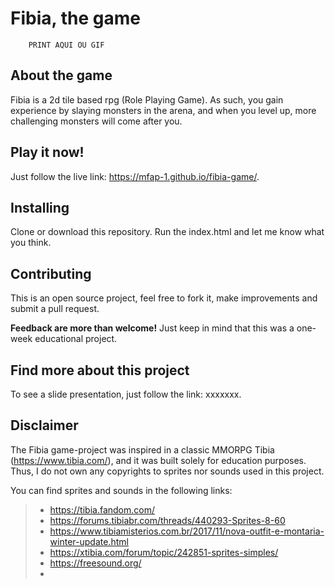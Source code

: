 # Fibia, the game

        PRINT AQUI OU GIF

## About the game
Fibia is a 2d tile based rpg (Role Playing Game). As such, you gain experience by slaying monsters in the arena, and when you level up, more challenging monsters will come after you.

## Play it now!
Just follow the live link: https://mfap-1.github.io/fibia-game/.

## Installing
Clone or download this repository. Run the index.html and let me know what you think.

## Contributing
This is an open source project, feel free to fork it, make improvements and submit a pull request.

**Feedback are more than welcome!** Just keep in mind that this was a one-week educational project.

## Find more about this project
To see a slide presentation, just follow the link: xxxxxxx.

## Disclaimer
The Fibia game-project was inspired in a classic MMORPG Tibia (https://www.tibia.com/), and it was built solely for education purposes. Thus, I do not own any copyrights to  sprites nor sounds used in this project.

You can find sprites and sounds in the following links:
>* https://tibia.fandom.com/
>* https://forums.tibiabr.com/threads/440293-Sprites-8-60
>* https://www.tibiamisterios.com.br/2017/11/nova-outfit-e-montaria-winter-update.html
>* https://xtibia.com/forum/topic/242851-sprites-simples/
>* https://freesound.org/ 
>*